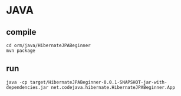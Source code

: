 # JAVA

## compile

```shell
cd orm/java/HibernateJPABeginner
mvn package
```

## run

```shell
java -cp target/HibernateJPABeginner-0.0.1-SNAPSHOT-jar-with-dependencies.jar net.codejava.hibernate.HibernateJPABeginner.App
```
